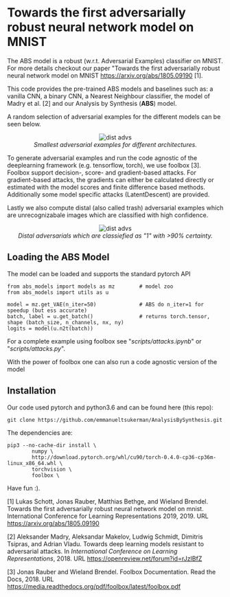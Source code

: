 # Towards the first adversarially robust neural network model on MNIST

The ABS model is a robust (w.r.t. Adversarial Examples) classifier on MNIST. For more details checkout our paper "Towards the first adversarially robust neural network model on MNIST
https://arxiv.org/abs/1805.09190 [1]. 

This code provides the pre-trained ABS models and baselines such as:
a vanilla CNN, a binary CNN, a Nearest Neighbour classifier, the model of Madry et al. [2] and our Analysis by Synthesis (**ABS**) model. 

A random selection of adversarial examples for the different models can be seen below. 

<p align="center">
      <img src="exp/imgs/qualitative.png" alt="dist advs"/><br/>
      <em> Smallest adversarial examples for different architectures. </em>
</p>



To generate adversarial examples and run the code agnostic of the deeplearning framework (e.g. tensorflow, torch), we use foolbox [3]. 
Foolbox support decision-, score- and gradient-based attacks. For gradient-based attacks, the gradients can either be calculated directly or estimated with the model scores and finite difference based methods. 
Additionally some model specific attacks (LatentDescent) are provided. 

Lastly we also compute distal (also called trash) adversarial examples which are unrecognizabale images which are classified with high confidence.  

<p align="center">
      <img src="exp/imgs/distal_adversarials.png" alt="dist advs"/><br/>
      <em> Distal adversarials which are classiefied as "1" with >90% certainty. </em>
</p>




## Loading the ABS Model
The model can be loaded and supports the standard pytorch API
 
```
from abs_models import models as mz        # model zoo
from abs_models import utils as u

model = mz.get_VAE(n_iter=50)              # ABS do n_iter=1 for speedup (but ess accurate)
batch, label = u.get_batch()               # returns torch.tensor, shape (batch_size, n_channels, nx, ny)
logits = model(u.n2t(batch))
```
For a complete example using foolbox see "_scripts/attacks.ipynb_" or "_scripts/attacks.py_".

With the power of foolbox one can also run a code agnostic version of the model

## Installation
Our code used pytorch and python3.6 and can be found here (this repo):
```
git clone https://github.com/emmanueltsukerman/AnalysisBySynthesis.git
```

The dependencies are:
```
pip3 --no-cache-dir install \
        numpy \
        http://download.pytorch.org/whl/cu90/torch-0.4.0-cp36-cp36m-linux_x86_64.whl \
        torchvision \
        foolbox \
```

Have fun :).
 
 
[1] Lukas Schott, Jonas Rauber, Matthias Bethge, and Wieland Brendel. Towards the first adversarially robust neural network model on mnist. International Conference for Learning Representations 2019, 2019. URL https://arxiv.org/abs/1805.09190


[2] Aleksander Madry, Aleksandar Makelov, Ludwig Schmidt, Dimitris Tsipras, and Adrian Vladu. Towards deep
learning models resistant to adversarial attacks. In _International Conference on Learning Representations_, 2018. URL https://openreview.net/forum?id=rJzIBfZ

[3] Jonas Rauber and Wieland Brendel. Foolbox Documentation. Read the Docs, 2018. URL https://media.readthedocs.org/pdf/foolbox/latest/foolbox.pdf 
